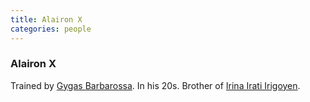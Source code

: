 ```yaml
---
title: Alairon X
categories: people
---
```


### Alairon X

Trained by [Gygas Barbarossa](GygasBarbarossa). In his 20s. Brother of [Irina Irati Irigoyen](IrinaIratiIrigoyen).